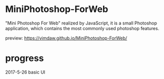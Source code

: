 # MiniPhotoshop-ForWeb
"Mini Photoshop For Web" realized by JavaScript, it is a small Photoshop application, which contains the most commonly used photoshop features.

preview: https://vimdaw.github.io/MiniPhotoshop-ForWeb/

# progress
2017-5-26 basic UI
